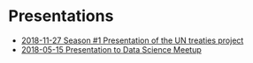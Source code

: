 # Presentations

* [2018-11-27 Season #1 Presentation of the UN treaties project](http://dataforgood.no/Presentations/2018-11-27_UN_treaties/index.html)
* [2018-05-15 Presentation to Data Science Meetup](http://dataforgood.no/Presentations/2018-05-15_Data-Sciecne-meetup.html)
